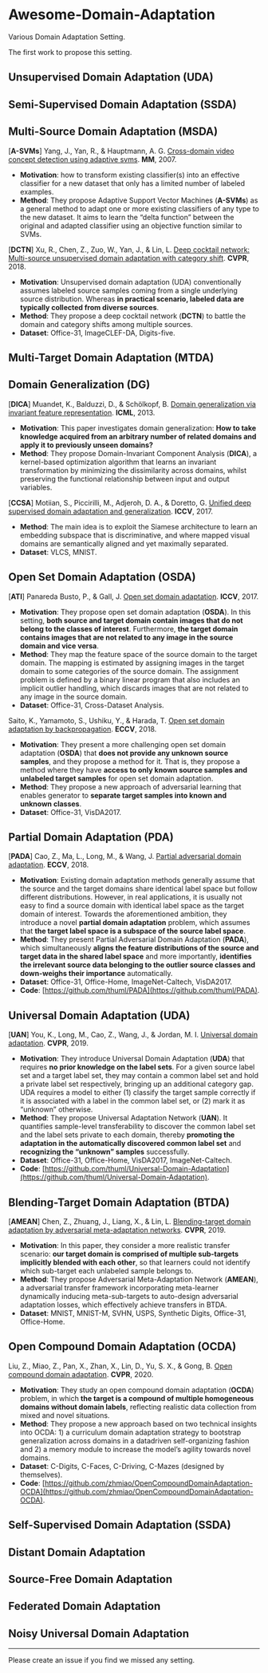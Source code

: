# Awesome-Domain-Adaptation
Various Domain Adaptation Setting.

The first work to propose this setting.

## Unsupervised Domain Adaptation (UDA)

## Semi-Supervised Domain Adaptation (SSDA)

## Multi-Source Domain Adaptation (MSDA)

[**A-SVMs**] Yang, J., Yan, R., & Hauptmann, A. G. [Cross-domain video concept detection using adaptive svms](https://dl.acm.org/doi/abs/10.1145/1291233.1291276?casa_token=CRYiwLHWxVsAAAAA:CF81_j9sOX_mEGPCe9I-_DgD_Quqm4Iup2XCp_T2VBJL4XPZWDpgPsde4YW03Okkc6AN8cjmD8R6 "A-SVMs"). **MM**, 2007.

- **Motivation**: how to transform existing classifier(s) into an effective classifier for a new dataset that only has a limited number of labeled examples.
- **Method**: They propose Adaptive Support Vector Machines (**A-SVMs**) as a general method to adapt one or more existing classifiers of any type to the new dataset. It aims to learn the “delta function” between the original and adapted classifier using an objective function similar to SVMs.

[**DCTN**] Xu, R., Chen, Z., Zuo, W., Yan, J., & Lin, L. [Deep cocktail network: Multi-source unsupervised domain adaptation with category shift](https://openaccess.thecvf.com/content_cvpr_2018/html/Xu_Deep_Cocktail_Network_CVPR_2018_paper.html "DCTN"). **CVPR**, 2018.

- **Motivation**: Unsupervised domain adaptation (UDA) conventionally assumes labeled source samples coming from a single underlying source distribution. Whereas **in practical scenario, labeled data are typically collected from diverse sources**.
- **Method**: They propose a deep cocktail network (**DCTN**) to battle the domain and category shifts among multiple sources.
- **Dataset**: Office-31, ImageCLEF-DA, Digits-five.

## Multi-Target Domain Adaptation (MTDA)

## Domain Generalization (DG)

[**DICA**] Muandet, K., Balduzzi, D., & Schölkopf, B. [Domain generalization via invariant feature representation](https://proceedings.mlr.press/v28/muandet13.html "DICA"). **ICML**, 2013.

- **Motivation**: This paper investigates domain generalization: **How to take knowledge acquired from an arbitrary number of related domains and apply it to previously unseen domains?**
- **Method**:  They propose Domain-Invariant Component Analysis (**DICA**), a kernel-based optimization algorithm that learns an invariant transformation by minimizing the dissimilarity across domains, whilst preserving the functional relationship between input and output variables.

[**CCSA**] Motiian, S., Piccirilli, M., Adjeroh, D. A., & Doretto, G. [Unified deep supervised domain adaptation and generalization](https://openaccess.thecvf.com/content_iccv_2017/html/Motiian_Unified_Deep_Supervised_ICCV_2017_paper.html "CCSA"). **ICCV**, 2017.

- **Method**: The main idea is to exploit the Siamese architecture to learn an embedding subspace that is discriminative, and where mapped visual domains are semantically aligned and yet maximally separated.
- **Dataset**: VLCS, MNIST.

## Open Set Domain Adaptation (OSDA)

[**ATI**] Panareda Busto, P., & Gall, J. [Open set domain adaptation](https://openaccess.thecvf.com/content_iccv_2017/html/Busto_Open_Set_Domain_ICCV_2017_paper.html "ATI"). **ICCV**, 2017.

- **Motivation**: They propose open set domain adaptation (**OSDA**). In this setting, **both source and target domain contain images that do not belong to the classes of interest**. Furthermore, **the target domain contains images that are not related to any image in the source domain and vice versa**.
- **Method**: They map the feature space of the source domain to the target domain. The mapping is estimated by assigning images in the target domain to some categories of the source domain. The assignment problem is defined by a binary linear program that also includes an implicit outlier handling, which discards images that are not related to any image in the source domain.
- **Dataset**: Office-31, Cross-Dataset Analysis.

Saito, K., Yamamoto, S., Ushiku, Y., & Harada, T. [Open set domain adaptation by backpropagation](https://openaccess.thecvf.com/content_ECCV_2018/html/Kuniaki_Saito_Adversarial_Open_Set_ECCV_2018_paper.html). **ECCV**, 2018.

- **Motivation**: They present a more challenging open set domain adaptation (**OSDA**) that **does not provide any unknown source samples**, and they propose a method for it. That is, they propose a method where they have **access to only known source samples and unlabeled target samples** for open set domain adaptation.
- **Method**: They propose a new approach of adversarial learning that enables generator to **separate target samples into known and unknown classes**.
- **Dataset**: Office-31, VisDA2017.

## Partial Domain Adaptation (PDA)

[**PADA**] Cao, Z., Ma, L., Long, M., & Wang, J. [Partial adversarial domain adaptation](https://openaccess.thecvf.com/content_ECCV_2018/html/Zhangjie_Cao_Partial_Adversarial_Domain_ECCV_2018_paper.html "PADA"). **ECCV**, 2018.

- **Motivation**: Existing domain adaptation methods generally assume that the source and the target domains share identical label space but follow different distributions. However, in real applications, it is usually not easy to find a source domain with identical label space as the target domain of interest. Towards the aforementioned ambition, they introduce a novel **partial domain adaptation** problem, which assumes that **the target label space is a subspace of the source label space**.
- **Method**: They present Partial Adversarial Domain Adaptation (**PADA**), which simultaneously **aligns the feature distributions of the source and target data in the shared label space** and more importantly, **identifies the irrelevant source data belonging to the outlier source classes and down-weighs their importance** automatically. 
- **Dataset**: Office-31, Office-Home, ImageNet-Caltech, VisDA2017.
- **Code**: [https://github.com/thuml/PADA](https://github.com/thuml/PADA).

## Universal Domain Adaptation (UDA)

[**UAN**] You, K., Long, M., Cao, Z., Wang, J., & Jordan, M. I. [Universal domain adaptation](https://openaccess.thecvf.com/content_CVPR_2019/html/You_Universal_Domain_Adaptation_CVPR_2019_paper.html "UAN"). **CVPR**, 2019.

- **Motivation**: They introduce Universal Domain Adaptation (**UDA**) that requires **no prior knowledge on the label sets**. For a given source label set and a target label set, they may contain a common label set and hold a private label set respectively, bringing up an additional category gap. UDA requires a model to either (1) classify the target sample correctly if it is associated with a label in the common label set, or (2) mark it as “unknown” otherwise. 
- **Method**: They propose Universal Adaptation Network (**UAN**). It quantifies sample-level transferability to discover the common label set and the label sets private to each domain, thereby **promoting the adaptation in the automatically discovered common label set** and **recognizing the “unknown” samples** successfully.
- **Dataset**: Office-31, Office-Home, VisDA2017, ImageNet-Caltech.
- **Code**: [https://github.com/thuml/Universal-Domain-Adaptation](https://github.com/thuml/Universal-Domain-Adaptation).

## Blending-Target Domain Adaptation (BTDA)

[**AMEAN**] Chen, Z., Zhuang, J., Liang, X., & Lin, L. [Blending-target domain adaptation by adversarial meta-adaptation networks](https://openaccess.thecvf.com/content_CVPR_2019/html/Chen_Blending-Target_Domain_Adaptation_by_Adversarial_Meta-Adaptation_Networks_CVPR_2019_paper.html "AMEAN"). **CVPR**, 2019.

- **Motivation**: In this paper, they consider a more realistic transfer scenario: **our target domain is comprised of multiple sub-targets implicitly blended with each other**, so that learners could not identify which sub-target each unlabeled sample belongs to.
- **Method**: They propose Adversarial Meta-Adaptation Network (**AMEAN**), a adversarial transfer framework incorporating meta-learner dynamically inducing meta-sub-targets to auto-design adversarial adaptation losses, which effectively achieve transfers in BTDA.
- **Dataset**: MNIST, MNIST-M, SVHN, USPS, Synthetic Digits, Office-31, Office-Home.

## Open Compound Domain Adaptation (OCDA)

Liu, Z., Miao, Z., Pan, X., Zhan, X., Lin, D., Yu, S. X., & Gong, B. [Open compound domain adaptation](https://openaccess.thecvf.com/content_CVPR_2020/html/Liu_Open_Compound_Domain_Adaptation_CVPR_2020_paper.html). **CVPR**, 2020.

- **Motivation**: They study an open compound domain adaptation (**OCDA**) problem, in which **the target is a compound of multiple homogeneous domains without domain labels**, reflecting realistic data collection from mixed and novel situations.
- **Method**: They propose a new approach based on two technical insights into OCDA: 1) a curriculum domain adaptation strategy to bootstrap generalization across domains in a datadriven self-organizing fashion and 2) a memory module to increase the model’s agility towards novel domains.
- **Dataset**: C-Digits, C-Faces, C-Driving, C-Mazes (designed by themselves).
- **Code**: [https://github.com/zhmiao/OpenCompoundDomainAdaptation-OCDA](https://github.com/zhmiao/OpenCompoundDomainAdaptation-OCDA).

## Self-Supervised Domain Adaptation (SSDA)

## Distant Domain Adaptation

## Source-Free Domain Adaptation

## Federated Domain Adaptation

## Noisy Universal Domain Adaptation

------

Please create an issue if you find we missed any setting.